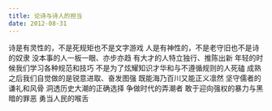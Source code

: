 ```yaml
---
title: 论诗与诗人的担当
date: 2012-08-31
---
```


诗是有灵性的，不是死规矩也不是文字游戏
人是有神性的，不是老守旧也不是诗的奴隶<!--more-->
没本事的人一板一眼、亦步亦趋
有大才的人特立独行、推陈出新
年轻的时候我们学习各种规范和技巧
不是为了炫耀知识才华和与不遵循规则的人死磕
成熟之后我们自觉做的是锐意进取、奋发图强
既能海乃百川又能正义凛然
坚守儒者的谦礼和风骨
洞透历史大潮的正确选择
争做时代的弄潮者
敢于迎向强权的暴力与黑暗的罪恶
勇当人民的喉舌
